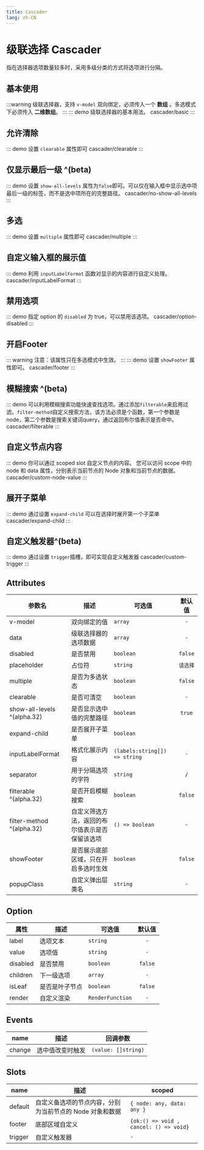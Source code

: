 ```yaml
---
title: Cascader
lang: zh-CN
---
```


# 级联选择 Cascader
指在选择器选项数量较多时，采用多级分类的方式将选项进行分隔。

## 基本使用
:::warning 
级联选择器，支持 `v-model` 双向绑定，必须传入一个 **数组** 。多选模式下必须传入 **二维数组**。
:::
::: demo 级联选择器的基本用法。
cascader/basic
:::

## 允许清除
::: demo 设置 `clearable` 属性即可
cascader/clearable
:::


## 仅显示最后一级 ^(beta)
::: demo 设置 `show-all-levels` 属性为`false`即可。可以仅在输入框中显示选中项最后一级的标签，而不是选中项所在的完整路径。
cascader/no-show-all-levels
:::



## 多选
::: demo 设置 `multiple` 属性即可
cascader/multiple
:::

## 自定义输入框的展示值
::: demo 利用 `inputLabelFormat` 函数对显示的内容进行自定义处理。
cascader/inputLabelFormat
:::

## 禁用选项
::: demo 指定 option 的 `disabled` 为 true，可以禁用该选项。
cascader/option-disabled
:::

## 开启Footer
::: warning
注意：该属性只在多选模式中生效。
:::
::: demo 设置 `showFooter` 属性即可。
cascader/footer
:::

## 模糊搜索 ^(beta)
::: demo 可以利用模糊搜索功能快速查找选项。通过添加`filterable`来启用过滤。`filter-method`自定义搜索方法，该方法必须是个函数，第一个参数是node，第二个参数是搜索关键词query，通过返回布尔值表示是否命中。
cascader/filterable
:::

## 自定义节点内容 
::: demo 你可以通过 scoped slot 自定义节点的内容。 您可以访问 scope 中的 node 和 data 属性，分别表示当前节点的 Node 对象和当前节点的数据。
cascader/custom-node-value
:::

## 展开子菜单
::: demo 通过设置 `expand-child` 可以在选择时展开第一个子菜单
cascader/expand-child
:::

## 自定义触发器^(beta)
::: demo 通过设置 `trigger`插槽，即可实现自定义触发器
cascader/custom-trigger
:::


## Attributes
|参数名|描述|可选值|默认值|
|-------|-------|---|:---:|
|v-model|双向绑定的值|`array`|`-`|
|data|级联选择器的选项数据|`array`|`-`|
|disabled|是否禁用|`boolean`|`false`|
|placeholder|占位符|`string`|`请选择`|
|multiple|是否为多选状态|`boolean`|`false`|
|clearable|是否可清空|`boolean`|`-`|
|show-all-levels ^(alpha.32)|是否显示选中值的完整路径|`boolean`|`true`|
|expand-child|是否展开子菜单|`boolean`|
|inputLabelFormat|格式化展示内容|`(labels:string[]) => string`|`-`|
|separator|用于分隔选项的字符|`string`|`/`|
|filterable ^(alpha.32)|是否开启模糊搜索|`boolean`|`false`|
|filter-method ^(alpha.32)|自定义筛选方法，返回的布尔值表示是否保留该选项|`() => boolean`|`-`|
|showFooter|是否展示底部区域，只在开启多选时生效|`boolean`|`false`|
|popupClass|自定义弹出层类名|`string`|`-`|


## Option
|属性|描述|可选值|默认值|
|---|---|---|:---:|
|label|选项文本|`string`|`-`|
|value|选项值|`string`|`-`|
|disabled|是否禁用|`boolean`|`false`|
|children|下一级选项|`array`|`-`|
|isLeaf|是否是叶子节点|`boolean`|`false`|
|render|自定义渲染|`RenderFunction`|`-`|




## Events
|name|描述|回调参数|
|---|---|---|
|change|选中值改变时触发|`(value: []string)`|


## Slots
|name|描述|scoped|
|---|---|---|
|default|自定义备选项的节点内容，分别为当前节点的 Node 对象和数据|`{ node: any, data: any }`|
|footer|底部区域自定义|`{ok:() => void , cancel: () => void}`|
|trigger|自定义触发器|`-`|


